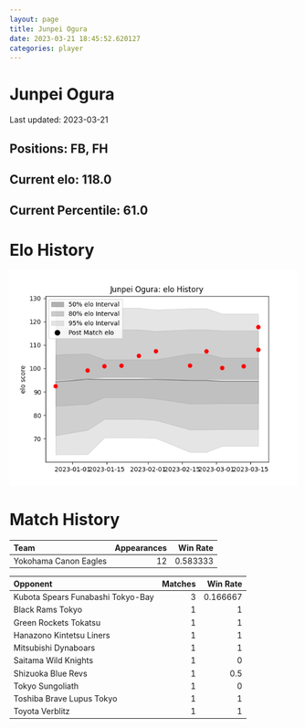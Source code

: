 ```yaml
---  
layout: page  
title: Junpei Ogura  
date: 2023-03-21 18:45:52.620127  
categories: player  
---
```

# Junpei Ogura


Last updated: 2023-03-21
## Positions: FB, FH

## Current elo: 118.0

## Current Percentile: 61.0

# Elo History


![elo history](history_JunpeiOgura.png)
# Match History


| Team                  |   Appearances |   Win Rate |
|:----------------------|--------------:|-----------:|
| Yokohama Canon Eagles |            12 |   0.583333 |

| Opponent                          |   Matches |   Win Rate |
|:----------------------------------|----------:|-----------:|
| Kubota Spears Funabashi Tokyo-Bay |         3 |   0.166667 |
| Black Rams Tokyo                  |         1 |   1        |
| Green Rockets Tokatsu             |         1 |   1        |
| Hanazono Kintetsu Liners          |         1 |   1        |
| Mitsubishi Dynaboars              |         1 |   1        |
| Saitama Wild Knights              |         1 |   0        |
| Shizuoka Blue Revs                |         1 |   0.5      |
| Tokyo Sungoliath                  |         1 |   0        |
| Toshiba Brave Lupus Tokyo         |         1 |   1        |
| Toyota Verblitz                   |         1 |   1        |